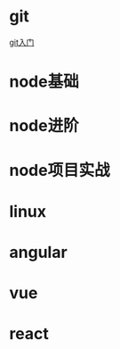 # git
[git入门](../../html/Git\git入门.html)
# node基础
[](../../html/D:\vip_data\zhufengdoc\html\node基础\模块.html)
[](../../html/D:\vip_data\zhufengdoc\html\node基础\buffer.html)
[](../../html/D:\vip_data\zhufengdoc\html\node基础\流.html)
[](../../html/D:\vip_data\zhufengdoc\html\node基础\文件操作.html)
[](../../html/D:\vip_data\zhufengdoc\html\node基础\文件上传.html)
[](../../html/)
[](../../html/)
[](../../html/)
[](../../html/)
# node进阶

# node项目实战

# linux

# angular

# vue

# react
[](../../html/)
